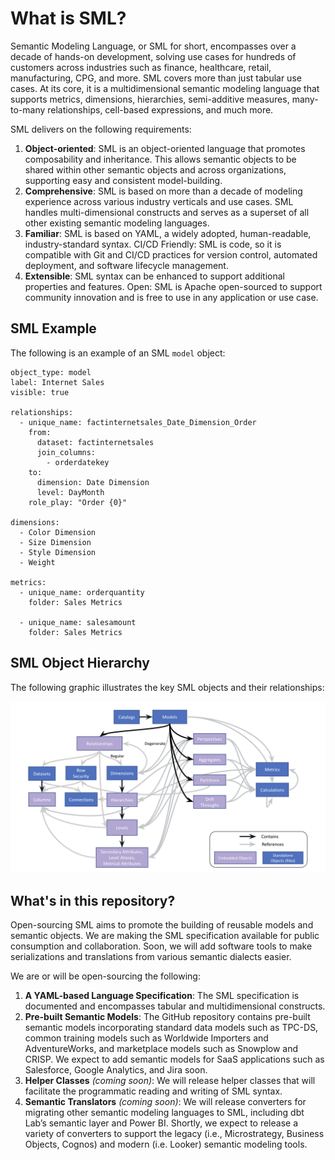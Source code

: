 # What is SML?
Semantic Modeling Language, or SML for short, encompasses over a decade of hands-on development, solving use cases for hundreds of customers across industries such as finance, healthcare, retail, manufacturing, CPG, and more. SML covers more than just tabular use cases. At its core, it is a multidimensional semantic modeling language that supports metrics, dimensions, hierarchies,  semi-additive measures, many-to-many relationships, cell-based expressions, and much more. 

SML delivers on the following requirements:

1. **Object-oriented**: SML is an object-oriented language that promotes composability and inheritance. This allows semantic objects to be shared within other semantic objects and across organizations, supporting easy and consistent model-building.
2. **Comprehensive**: SML is based on more than a decade of modeling experience across various industry verticals and use cases. SML handles multi-dimensional constructs and serves as a superset of all other existing semantic modeling languages.
3. **Familiar**: SML is based on YAML, a widely adopted, human-readable, industry-standard syntax.
CI/CD Friendly: SML is code, so it is compatible with Git and CI/CD practices for version control, automated deployment, and software lifecycle management. 
4. **Extensible**: SML syntax can be enhanced to support additional properties and features.
Open: SML is Apache open-sourced to support community innovation and is free to use in any application or use case.

## SML Example
The following is an example of an SML `model` object:

```unique_name: Internet Sales
object_type: model
label: Internet Sales
visible: true

relationships:
  - unique_name: factinternetsales_Date_Dimension_Order
    from:
      dataset: factinternetsales
      join_columns:
        - orderdatekey
    to:
      dimension: Date Dimension
      level: DayMonth
    role_play: "Order {0}"

dimensions:
  - Color Dimension
  - Size Dimension
  - Style Dimension
  - Weight

metrics:
  - unique_name: orderquantity
    folder: Sales Metrics

  - unique_name: salesamount
    folder: Sales Metrics
```

## SML Object Hierarchy
The following graphic illustrates the key SML objects and their relationships:

![SML Model Hierarchy](images/SML-Object-Hierarchy.png)

## What's in this repository?

Open-sourcing SML aims to promote the building of reusable models and semantic objects. We are making the SML specification available for public consumption and collaboration. Soon, we will add software tools to make serializations and translations from various semantic dialects easier.

We are or will be open-sourcing the following:

1. **A YAML-based Language Specification**: The SML specification is documented and encompasses tabular and multidimensional constructs.
2. **Pre-built Semantic Models**: The GitHub repository contains pre-built semantic models incorporating standard data models such as TPC-DS, common training models such as Worldwide Importers and AdventureWorks, and marketplace models such as Snowplow and CRISP. We expect to add semantic models for SaaS applications such as Salesforce, Google Analytics, and Jira soon.
3. **Helper Classes** *(coming soon)*: We will release helper classes that will facilitate the programmatic reading and writing of SML syntax.
4. **Semantic Translators** *(coming soon)*: We will release converters for migrating other semantic modeling languages to SML, including dbt Lab’s semantic layer and Power BI. Shortly, we expect to release a variety of converters to support the legacy (i.e., Microstrategy, Business Objects, Cognos) and modern (i.e. Looker) semantic modeling tools. 
